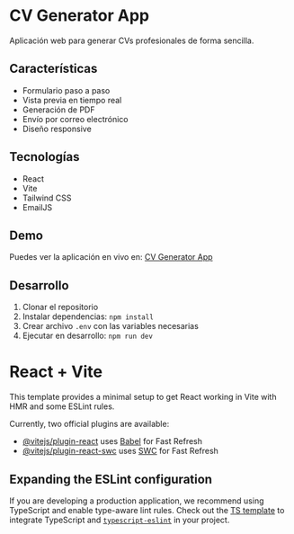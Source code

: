 # CV Generator App

Aplicación web para generar CVs profesionales de forma sencilla.

## Características

- Formulario paso a paso
- Vista previa en tiempo real
- Generación de PDF
- Envío por correo electrónico
- Diseño responsive

## Tecnologías

- React
- Vite
- Tailwind CSS
- EmailJS

## Demo

Puedes ver la aplicación en vivo en: [CV Generator App](https://cv-app-danielvttdev.vercel.app)

## Desarrollo

1. Clonar el repositorio
2. Instalar dependencias: `npm install`
3. Crear archivo `.env` con las variables necesarias
4. Ejecutar en desarrollo: `npm run dev`

# React + Vite

This template provides a minimal setup to get React working in Vite with HMR and some ESLint rules.

Currently, two official plugins are available:

- [@vitejs/plugin-react](https://github.com/vitejs/vite-plugin-react/blob/main/packages/plugin-react/README.md) uses [Babel](https://babeljs.io/) for Fast Refresh
- [@vitejs/plugin-react-swc](https://github.com/vitejs/vite-plugin-react-swc) uses [SWC](https://swc.rs/) for Fast Refresh

## Expanding the ESLint configuration

If you are developing a production application, we recommend using TypeScript and enable type-aware lint rules. Check out the [TS template](https://github.com/vitejs/vite/tree/main/packages/create-vite/template-react-ts) to integrate TypeScript and [`typescript-eslint`](https://typescript-eslint.io) in your project.
